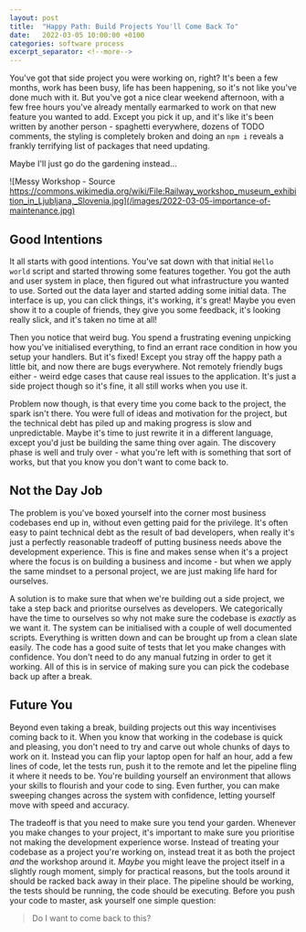 ```yaml
---
layout: post
title:  "Happy Path: Build Projects You'll Come Back To"
date:   2022-03-05 10:00:00 +0100
categories: software process
excerpt_separator: <!--more-->
---
```

 
You've got that side project you were working on, right? It's been a few months, work has been busy, life has been happening, so it's not like you've done much with it. But you've got a nice clear weekend afternoon, with a few free hours you've already mentally earmarked to work on that new feature you wanted to add. Except you pick it up, and it's like it's been written by another person - spaghetti everywhere, dozens of TODO comments, the styling is completely broken and doing an `npm i` reveals a frankly terrifying list of packages that need updating.

Maybe I'll just go do the gardening instead...

![Messy Workshop - Source https://commons.wikimedia.org/wiki/File:Railway_workshop_museum_exhibition_in_Ljubljana,_Slovenia.jpg](/images/2022-03-05-importance-of-maintenance.jpg)

<!--more-->

## Good Intentions

It all starts with good intentions. You've sat down with that initial `Hello world` script and started throwing some features together. You got the auth and user system in place, then figured out what infrastructure you wanted to use. Sorted out the data layer and started adding some initial data. The interface is up, you can click things, it's working, it's great! Maybe you even show it to a couple of friends, they give you some feedback, it's looking really slick, and it's taken no time at all!

Then you notice that weird bug. You spend a frustrating evening unpicking how you've initialised everything, to find an errant race condition in how you setup your handlers. But it's fixed! Except you stray off the happy path a little bit, and now there are bugs everywhere. Not remotely friendly bugs either - weird edge cases that cause real issues to the application. It's just a side project though so it's fine, it all still works when you use it.

Problem now though, is that every time you come back to the project, the spark isn't there. You were full of ideas and motivation for the project, but the technical debt has piled up and making progress is slow and unpredictable. Maybe it's time to just rewrite it in a different language, except you'd just be building the same thing over again. The discovery phase is well and truly over - what you're left with is something that sort of works, but that you know you don't want to come back to.

## Not the Day Job

The problem is you've boxed yourself into the corner most business codebases end up in, without even getting paid for the privilege. It's often easy to paint technical debt as the result of bad developers, when really it's just a perfectly reasonable tradeoff of putting business needs above the development experience. This is fine and makes sense when it's a project where the focus is on building a business and income - but when we apply the same mindset to a personal project, we are just making life hard for ourselves.

A solution is to make sure that when we're building out a side project, we take a step back and prioritse ourselves as developers. We categorically have the time to ourselves so why not make sure the codebase is *exactly* as we want it. The system can be initialised with a couple of well documented scripts. Everything is written down and can be brought up from a clean slate easily. The code has a good suite of tests that let you make changes with confidence. You don't need to do any manual futzing in order to get it working. All of this is in service of making sure you can pick the codebase back up after a break.

## Future You

Beyond even taking a break, building projects out this way incentivises coming back to it. When you know that working in the codebase is quick and pleasing, you don't need to try and carve out whole chunks of days to work on it. Instead you can flip your laptop open for half an hour, add a few lines of code, let the tests run, push it to the remote and let the pipeline fling it where it needs to be. You're building yourself an environment that allows your skills to flourish and your code to sing. Even further, you can make sweeping changes across the system with confidence, letting yourself move with speed and accuracy.

The tradeoff is that you need to make sure you tend your garden. Whenever you make changes to your project, it's important to make sure you prioritise not making the development experience worse. Instead of treating your codebase as a project you're working on, instead treat it as both the project *and* the workshop around it. *Maybe* you might leave the project itself in a slightly rough moment, simply for practical reasons, but the tools around it should be racked back away in their place. The pipeline should be working, the tests should be running, the code should be executing. Before you push your code to master, ask yourself one simple question:

> Do I want to come back to this?